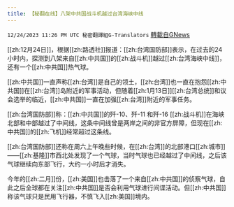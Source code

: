 ```yaml
---
title: 【秘翻在线】八架中共国战斗机越过台湾海峡中线
---
```

`12/24/2023 11:26 PM UTC 秘密翻譯組G-Translators` [轉載自GNews](https://gnews.org/articles/2147777)

[[zh:12月24日]]，根据[[zh:路透社]]报道：[[zh:台湾国防部]]表示，在过去的24小时内，探测到八架来自[[zh:中共国]]的[[zh:战斗机]]越过[[zh:台湾海峡中线]]，还有一个[[zh:中共国]]热气球。

[[zh:中共国]]一直声称[[zh:台湾]]是自己的领土，[[zh:台湾]]也一直在抱怨[[zh:中共国]]在[[zh:台湾]]岛附近的军事活动，但随着[[zh:1月13日]][[zh:台湾总统]]和议会选举的临近，[[zh:中共国]]一直在加强[[zh:台湾]]附近的军事任务。

[[zh:台湾国防部]]称：[[zh:中共国]]的歼\-10、歼\-11 和歼\-16 [[zh:战斗机]]在海峡北部和中部越过了中间线，这条中间线曾是两岸之间的非官方屏障，但现在[[zh:中共国]]的[[zh:飞机]]经常超过这条线。

[[zh:台湾国防部]]还称在周六上午晚些时候，在[[zh:台湾]]的北部港口[[zh:城市]]——[[zh:基隆]]市西北处发现了一个气球，当时气球也已经越过了中间线，之后该气球继续向东部飞行，大约一小时后才消失。

今年的[[zh:二月]]份，[[zh:美国]]也击落了一个来自[[zh:中共国]]的侦察气球，自此之后全球都在关注[[zh:中共国]]是否会利用气球进行间谍活动。但[[zh:中共国]]称该气球只是民用飞行器，不慎飞入[[zh:美国]]境内。
